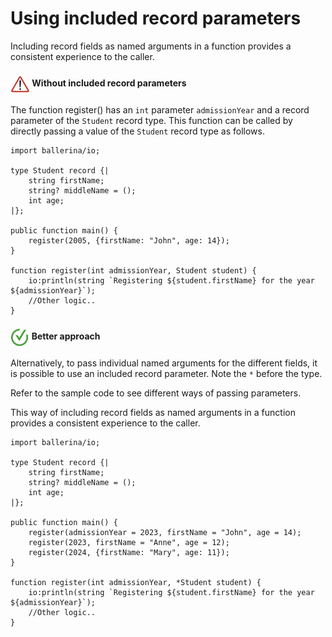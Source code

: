# Using included record parameters

Including record fields as named arguments in a function provides a consistent experience to the caller.

<h4><img align="center" height="30" src="../img/alert.png"> Without included record parameters</h4>

The function register() has an `int` parameter `admissionYear` and a record parameter of the `Student` record type. This function can be called by directly passing a value of the `Student` record type as follows.

```bal
import ballerina/io;

type Student record {|
    string firstName;
    string? middleName = ();
    int age;
|};

public function main() {
    register(2005, {firstName: "John", age: 14});
}

function register(int admissionYear, Student student) {
    io:println(string `Registering ${student.firstName} for the year ${admissionYear}`);
    //Other logic..
}
```

<h4><img align="center" height="30" src="../img/GoodCode.png"> Better approach</h4>

Alternatively, to pass individual named arguments for the different fields, it is possible to use an included record parameter. Note the `*` before the type.

Refer to the sample code to see different ways of passing parameters. 

This way of including record fields as named arguments in a function provides a consistent experience to the caller.

```bal
import ballerina/io;

type Student record {|
    string firstName;
    string? middleName = ();
    int age;
|};

public function main() {
    register(admissionYear = 2023, firstName = "John", age = 14);
    register(2023, firstName = "Anne", age = 12);
    register(2024, {firstName: "Mary", age: 11});
}

function register(int admissionYear, *Student student) {
    io:println(string `Registering ${student.firstName} for the year ${admissionYear}`);
    //Other logic..
}

```